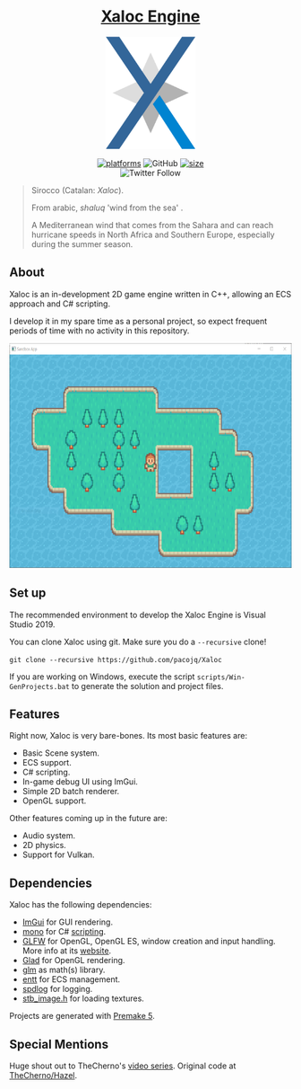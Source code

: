 <h1 align="center" style="border-bottom: none;">
  <a href="https://github.com/pacojq/Xaloc/">Xaloc Engine</a>
</h1>

<p align="center">
  <img height="200" src="res/xaloc-logo.png" alt="Xaloc Engine logo" />
</p>

<p align="center">
  <a href=""><img alt="platforms" src="https://img.shields.io/badge/platform-Windows-blue?style=flat-square"/></a>
  <img alt="GitHub" src="https://img.shields.io/github/license/pacojq/Xaloc?color=blue&style=flat-square">
  <a href=""><img alt="size" src="https://img.shields.io/github/repo-size/pacojq/Xaloc?style=flat-square"/></a>
  <br/>
  <!-- <a href=""><img alt="stars" src="https://img.shields.io/github/stars/pacojq/Xaloc?style=social"/></a> -->
  <img alt="Twitter Follow" src="https://img.shields.io/twitter/follow/_thisIsPJ?style=social">
</p>

> Sirocco (Catalan: _Xaloc_).
> 
> From arabic, _shaluq_ 'wind from the sea' .
> 
> A Mediterranean wind that comes from the Sahara and can reach hurricane speeds in North Africa and Southern Europe, especially during the summer season.


## About

Xaloc is an in-development 2D game engine written in C++, allowing an ECS approach and C# scripting.

I develop it in my spare time as a personal project, so expect frequent periods of time with no activity in this repository.

<p align="center">
    <img height="400" src="res/sandbox.png" alt="Screenshot of an example application built with Xaloc." />
</p>

## Set up

The recommended environment to develop the Xaloc Engine is Visual Studio 2019.

You can clone Xaloc using git. Make sure you do a ```--recursive``` clone!

```git clone --recursive https://github.com/pacojq/Xaloc```

If you are working on Windows, execute the script ```scripts/Win-GenProjects.bat``` 
to generate the solution and project files.


## Features

Right now, Xaloc is very bare-bones. Its most basic features are:

 - Basic Scene system.
 - ECS support.
 - C# scripting.
 - In-game debug UI using ImGui.
 - Simple 2D batch renderer.
 - OpenGL support.

Other features coming up in the future are:

 - Audio system.
 - 2D physics.
 - Support for Vulkan.


## Dependencies

Xaloc has the following dependencies:

  - [ImGui](https://github.com/ocornut/imgui) for GUI rendering.
  - [mono](https://www.mono-project.com/docs/about-mono/) for C# [scripting](https://www.mono-project.com/docs/advanced/embedding/scripting/).
  - [GLFW](https://github.com/glfw/glfw) for OpenGL, OpenGL ES, window creation 
  and input handling. More info at its [website](https://www.glfw.org/).
  - [Glad](https://glad.dav1d.de) for OpenGL rendering.
  - [glm](https://github.com/g-truc//glm) as math(s) library.
  - [entt](https://github.com/skypjack/entt) for ECS management.
  - [spdlog](https://github.com/gabime/spdlog) for logging.
  - [stb_image.h](https://github.com/nothings/stb) for loading textures.

Projects are generated with [Premake 5](https://github.com/premake/premake-core/releases).

## Special Mentions

Huge shout out to TheCherno's [video series](https://www.youtube.com/playlist?list=PLlrATfBNZ98dC-V-N3m0Go4deliWHPFwT). Original code at [TheCherno/Hazel](https://github.com/TheCherno/Hazel).
